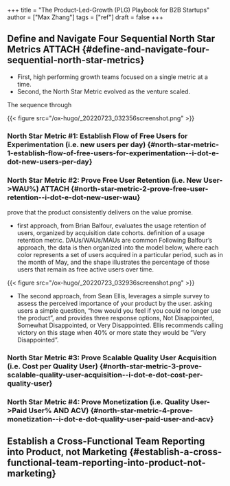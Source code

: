 +++
title = "The Product-Led-Growth (PLG) Playbook for B2B Startups"
author = ["Max Zhang"]
tags = ["ref"]
draft = false
+++

## Define and Navigate Four Sequential North Star Metrics <span class="tag"><span class="ATTACH">ATTACH</span></span> {#define-and-navigate-four-sequential-north-star-metrics}

-   First, high performing growth teams focused on a single metric at a time.
-   Second, the North Star Metric evolved as the venture scaled.

The sequence through

{{< figure src="/ox-hugo/_20220723_032356screenshot.png" >}}


### North Star Metric #1: Establish Flow of Free Users for Experimentation (i.e. new users per day) {#north-star-metric-1-establish-flow-of-free-users-for-experimentation--i-dot-e-dot-new-users-per-day}


### North Star Metric #2: Prove Free User Retention (i.e. New User-&gt;WAU%) <span class="tag"><span class="ATTACH">ATTACH</span></span> {#north-star-metric-2-prove-free-user-retention--i-dot-e-dot-new-user-wau}

prove that the product consistently delivers on the value promise.

-   first approach, from Brian Balfour, evaluates the usage retention of users, organized by acquisition date cohorts.
    definition of a usage retention metric. DAUs/WAUs/MAUs are common
    Following Balfour’s approach, the data is then organized into the model below, where each color represents a set of users acquired in a particular period, such as in the month of May, and the shape illustrates the percentage of those users that remain as free active users over time.

{{< figure src="/ox-hugo/_20220723_032936screenshot.png" >}}

-   The second approach, from Sean Ellis, leverages a simple survey to assess the perceived importance of your product by the user.
    asking users a simple question, “how would you feel if you could no longer use the product”, and provides three response options, Not Disappointed, Somewhat Disappointed, or Very Disappointed. Ellis recommends calling victory on this stage when 40% or more state they would be “Very Disappointed”.


### North Star Metric #3: Prove Scalable Quality User Acquisition (i.e. Cost per Quality User) {#north-star-metric-3-prove-scalable-quality-user-acquisition--i-dot-e-dot-cost-per-quality-user}


### North Star Metric #4: Prove Monetization (i.e. Quality User-&gt;Paid User% AND ACV) {#north-star-metric-4-prove-monetization--i-dot-e-dot-quality-user-paid-user-and-acv}


## Establish a Cross-Functional Team Reporting into Product, not Marketing {#establish-a-cross-functional-team-reporting-into-product-not-marketing}
